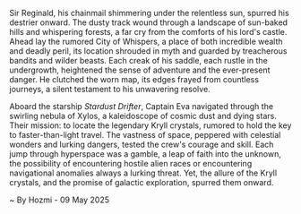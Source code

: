 
Sir Reginald, his chainmail shimmering under the relentless sun, spurred his destrier onward.  The dusty track wound through a landscape of sun-baked hills and whispering forests, a far cry from the comforts of his lord's castle.  Ahead lay the rumored City of Whispers, a place of both incredible wealth and deadly peril, its location shrouded in myth and guarded by treacherous bandits and wilder beasts.  Each creak of his saddle, each rustle in the undergrowth, heightened the sense of adventure and the ever-present danger. He clutched the worn map, its edges frayed from countless journeys, a silent testament to his unwavering resolve.

Aboard the starship *Stardust Drifter*, Captain Eva navigated through the swirling nebula of Xylos, a kaleidoscope of cosmic dust and dying stars.  Their mission: to locate the legendary Kryll crystals, rumored to hold the key to faster-than-light travel.  The vastness of space, peppered with celestial wonders and lurking dangers, tested the crew's courage and skill.  Each jump through hyperspace was a gamble, a leap of faith into the unknown, the possibility of encountering hostile alien races or encountering navigational anomalies always a lurking threat.  Yet, the allure of the Kryll crystals, and the promise of galactic exploration, spurred them onward.

~ By Hozmi - 09 May 2025
